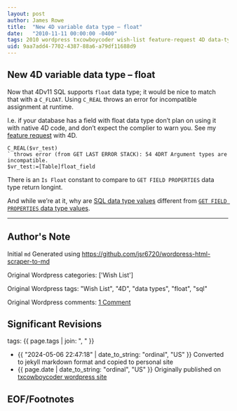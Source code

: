```yaml
---
layout: post
author: James Rowe
title:  "New 4D variable data type – float"
date:   "2010-11-11 00:00:00 -0400"
tags: 2010 wordpress txcowboycoder wish-list feature-request 4D data-types float sql
uid: 9aa7add4-7702-4387-88a6-a79df11688d9
---
```



## New 4D variable data type – float


Now that 4Dv11 SQL supports `float` data type; it would be nice to match that with a `C_FLOAT`. Using `C_REAL` throws an error for incompatible assignment at runtime.


I.e. if your database has a field with float data type don’t plan on using it with native 4D code, and don’t expect the complier to warn you. See my [feature request](http://forums.4d.fr/Post//4654031/) with 4D.



```
C_REAL($vr_test)
` throws error (from GET LAST ERROR STACK): 54 4DRT Argument types are incompatible.
$vr_test:=[Table]float_field

```

There is an `Is Float` constant to compare to `GET FIELD PROPERTIES` data type return longint.


And while we’re at it, why are [SQL data type values](http://kb.4d.com/search/assetid=48694) different from [`GET FIELD PROPERTIES` data type values](http://doc.4d.com/4D-Language-Reference-12/Structure-Access/GET-FIELD-PROPERTIES.301-155336.en.html).




---

## Author's Note

Initial `md` Generated using <https://github.com/jsr6720/wordpress-html-scraper-to-md>

Original Wordpress categories: ['Wish List']

Original Wordpress tags: "Wish List", "4D", "data types", "float", "sql"

Original Wordpress comments: <a href="https://txcowboycoder.wordpress.com/2010/11/11/new-4d-variable-data-type-float/#comments">1 Comment</a>

## Significant Revisions

tags: {{ page.tags | join: ", " }} <!-- todo move this somewhere -->

- {{ "2024-05-06 22:47:18" | date_to_string: "ordinal", "US" }} Converted to jekyll markdown format and copied to personal site
- {{ page.date | date_to_string: "ordinal", "US" }} Originally published on [txcowboycoder wordpress site](https://txcowboycoder.wordpress.com/2010/11/11/new-4d-variable-data-type-float/)

## EOF/Footnotes

